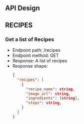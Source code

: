 ## API Design

## RECIPES

### Get a list of Recipes
* Endpoint path: /recipes
* Endpoint method: GET
* Response: A list of recipes
* Response shape:
    ```json
    {
      "recipes": [
        {
          "recipe_name": string,
          "image_url": string,
          "ingredients": [string],
          "steps": string,
        }
      ]
    }
    ```